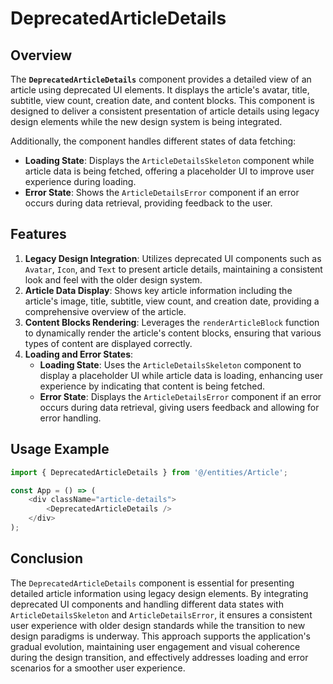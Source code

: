 # DeprecatedArticleDetails

## Overview
The **`DeprecatedArticleDetails`** component provides a detailed view of an article using deprecated UI elements. It displays the article's avatar, title, subtitle, view count, creation date, and content blocks. This component is designed to deliver a consistent presentation of article details using legacy design elements while the new design system is being integrated.

Additionally, the component handles different states of data fetching:
- **Loading State**: Displays the `ArticleDetailsSkeleton` component while article data is being fetched, offering a placeholder UI to improve user experience during loading.
- **Error State**: Shows the `ArticleDetailsError` component if an error occurs during data retrieval, providing feedback to the user.

## Features
1. **Legacy Design Integration**: Utilizes deprecated UI components such as `Avatar`, `Icon`, and `Text` to present article details, maintaining a consistent look and feel with the older design system.
2. **Article Data Display**: Shows key article information including the article's image, title, subtitle, view count, and creation date, providing a comprehensive overview of the article.
3. **Content Blocks Rendering**: Leverages the `renderArticleBlock` function to dynamically render the article's content blocks, ensuring that various types of content are displayed correctly.
4. **Loading and Error States**:
    - **Loading State**: Uses the `ArticleDetailsSkeleton` component to display a placeholder UI while article data is loading, enhancing user experience by indicating that content is being fetched.
    - **Error State**: Displays the `ArticleDetailsError` component if an error occurs during data retrieval, giving users feedback and allowing for error handling.

## Usage Example
```typescript jsx
import { DeprecatedArticleDetails } from '@/entities/Article';

const App = () => (
    <div className="article-details">
        <DeprecatedArticleDetails />
    </div>
);
```

## Conclusion
The `DeprecatedArticleDetails` component is essential for presenting detailed article information using legacy design elements. By integrating deprecated UI components and handling different data states with `ArticleDetailsSkeleton` and `ArticleDetailsError`, it ensures a consistent user experience with older design standards while the transition to new design paradigms is underway. This approach supports the application's gradual evolution, maintaining user engagement and visual coherence during the design transition, and effectively addresses loading and error scenarios for a smoother user experience.
